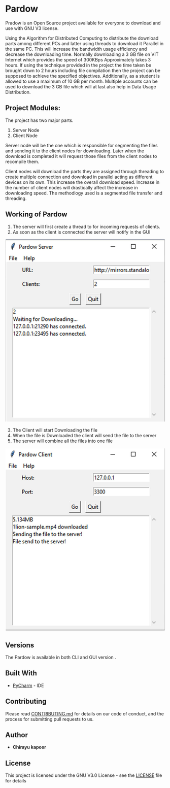 # Pardow

Pradow is an Open Source project available for everyone to download and use with GNU V3 license.

Using the Algorithm for Distributed Computing to distribute the download parts among different PCs and latter using threads to download it Parallel in the same PC. This will increase the bandwidth usage efficiency and decrease the downloading time. Normally downloading a 3 GB file on VIT Internet which provides the speed of 300KBps Approximately takes 3 hours. If using the technique provided in the project the time taken be brought down to 2 hours including file compilation then the project can be supposed to achieve the specified objectives. Additionally, as a student is allowed to use a maximum of 10 GB per month. Multiple accounts can be used to download the 3 GB file which will at last also help in Data Usage Distribution.

## Project Modules:

The project has two major parts.
1. Server Node
2. Client Node

Server node will be the one which is responsible for segmenting the files and sending it to the client nodes for downloading. Later when the download is completed it will request those files from the client nodes to recompile them.

Client nodes will download the parts they are assigned through threading to create multiple connection and download in parallel acting as different devices on its own. This increase the overall download speed. Increase in the number of client nodes will drastically affect the increase in downloading speed. The methodlogy used is a segmented file transfer and threading.

## Working of Pardow

1. The server will first create a thread to for incoming requests of clients.
2. As soon as the client is connected the server will notify in the GUI

<p align="center">
<img src="https://github.com/C-Society/Pardow/blob/master/Misc/Pardow_Server_img.jpg" width="600" alt="Pardow Server">
</p>

3. The Client will start Downloading the file
4. When the file is Downloaded the client will send the file to the server
5. The server will combine all the files into one file

<p align="center">
<img src="https://github.com/C-Society/Pardow/blob/master/Misc/Pardow_Client_img.jpg" width="600" alt="Pardow Client">
</p>

## Versions

The Pardow is available in both CLI and GUI version .

## Built With

* [PyCharm](https://www.jetbrains.com/pycharm/) - IDE

## Contributing

Please read [CONTRIBUTING.md](CONTRIBUTING.md) for details on our code of conduct, and the process for submitting pull requests to us.

## Author

* **Chirayu kapoor**

## License

This project is licensed under the GNU V3.0 License - see the [LICENSE](LICENSE) file for details
